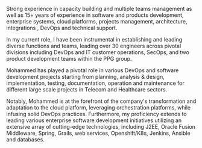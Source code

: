 Strong experience in capacity building and multiple teams management as well as 15+ years of experience in software and products development, enterprise systems, cloud platforms, projects management, architecture, integrations , DevOps and technical support.

In my current role, I have been instrumental in establishing and leading diverse functions and teams, leading over 30 engineers across pivotal divisions including DevOps and IT customer operations, SecOps, and two product development teams within the PPG group.

Mohammed has played a pivotal role in various DevOps and software development projects starting from planning, analysis & design, implementation, testing, ‎documentation, operation and maintenance for different large scale projects in Telecom and Healthcare sectors.

Notably, Mohammed is at the forefront of the company's transformation and adaptation to the cloud platform, leveraging orchestration platforms, while infusing solid DevOps practices. Furthermore, my proficiency extends to leading various enterprise software development initiatives utilizing an extensive array of cutting-edge technologies, including J2EE, Oracle Fusion Middleware, Spring, Grails, web services, Openshift/K8s, Jenkins, Ansible and databases.

<!---
mohkharma/mohkharma is a ✨ special ✨ repository because its `README.md` (this file) appears on your GitHub profile.
You can click the Preview link to take a look at your changes.
--->
